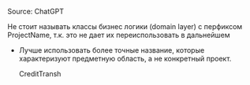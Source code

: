 Source: ChatGPT

Не стоит называть классы бизнес логики (domain layer) с перфиксом ProjectName, т.к. это не дает их переиспользовать в дальнейшем

- Лучше использовать более точные название, которые характеризуют предметную область, а не конкретный проект. 
  
  CreditTransh 